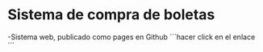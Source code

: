 <h1>Sistema de compra de boletas</h1>
-Sistema web, publicado como pages en Github
´´´hacer click en el enlace´´´
